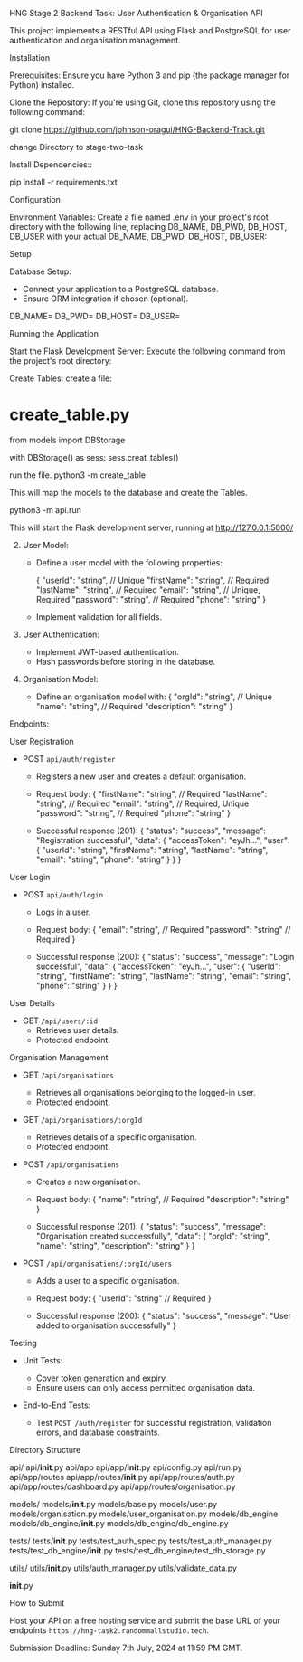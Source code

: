 HNG Stage 2 Backend Task: User Authentication & Organisation API

This project implements a RESTful API using Flask and PostgreSQL for user authentication and organisation management.

Installation

Prerequisites: Ensure you have Python 3 and pip (the package manager for Python) installed.

Clone the Repository:
If you're using Git, clone this repository using the following command:

git clone https://github.com/johnson-oragui/HNG-Backend-Track.git

change Directory to stage-two-task

Install Dependencies::

pip install -r requirements.txt

Configuration

Environment Variables: Create a file named .env in your project's root directory with the following line, replacing DB_NAME, DB_PWD, DB_HOST, DB_USER with your actual DB_NAME, DB_PWD, DB_HOST, DB_USER:

Setup

 Database Setup:
   - Connect your application to a PostgreSQL database.
   - Ensure ORM integration if chosen (optional).

DB_NAME=<some database name>
DB_PWD=<some password>
DB_HOST=<some host>
DB_USER=<some userame>

Running the Application

Start the Flask Development Server:
Execute the following command from the project's root directory:


Create Tables:
create a file:
# create_table.py
from models import DBStorage

with DBStorage() as sess:
    sess.creat_tables()

run the file.
python3 -m create_table

This will map the models to the database and create the Tables.

python3 -m api.run

This will start the Flask development server, running at http://127.0.0.1:5000/


2. User Model:
   - Define a user model with the following properties:

     {
         "userId": "string", // Unique
         "firstName": "string", // Required
         "lastName": "string", // Required
         "email": "string", // Unique, Required
         "password": "string", // Required
         "phone": "string"
     }

   - Implement validation for all fields.

3. User Authentication:
   - Implement JWT-based authentication.
   - Hash passwords before storing in the database.

4. Organisation Model:
   - Define an organisation model with:
     {
         "orgId": "string", // Unique
         "name": "string", // Required
         "description": "string"
     }


Endpoints:

User Registration

- POST `api/auth/register`
  - Registers a new user and creates a default organisation.
  - Request body:
    {
        "firstName": "string", // Required
        "lastName": "string", // Required
        "email": "string", // Required, Unique
        "password": "string", // Required
        "phone": "string"
    }

  - Successful response (201):
    {
        "status": "success",
        "message": "Registration successful",
        "data": {
            "accessToken": "eyJh...",
            "user": {
                "userId": "string",
                "firstName": "string",
                "lastName": "string",
                "email": "string",
                "phone": "string"
            }
        }
    }


User Login

- POST `api/auth/login`
  - Logs in a user.
  - Request body:
    {
        "email": "string", // Required
        "password": "string" // Required
    }

  - Successful response (200):
    {
        "status": "success",
        "message": "Login successful",
        "data": {
            "accessToken": "eyJh...",
            "user": {
                "userId": "string",
                "firstName": "string",
                "lastName": "string",
                "email": "string",
                "phone": "string"
            }
        }
    }


User Details

- GET `/api/users/:id`
  - Retrieves user details.
  - Protected endpoint.

Organisation Management

- GET `/api/organisations`
  - Retrieves all organisations belonging to the logged-in user.
  - Protected endpoint.

- GET `/api/organisations/:orgId`
  - Retrieves details of a specific organisation.
  - Protected endpoint.

- POST `/api/organisations`
  - Creates a new organisation.
  - Request body:
    {
        "name": "string", // Required
        "description": "string"
    }

  - Successful response (201):
    {
        "status": "success",
        "message": "Organisation created successfully",
        "data": {
            "orgId": "string",
            "name": "string",
            "description": "string"
        }
    }


- POST `/api/organisations/:orgId/users`
  - Adds a user to a specific organisation.
  - Request body:
    {
        "userId": "string" // Required
    }

  - Successful response (200):
    {
        "status": "success",
        "message": "User added to organisation successfully"
    }


Testing

- Unit Tests:
  - Cover token generation and expiry.
  - Ensure users can only access permitted organisation data.

- End-to-End Tests:
  - Test `POST /auth/register` for successful registration, validation errors, and database constraints.

Directory Structure

api/
api/__init__.py
api/app
api/app/__init__.py
api/config.py
api/run.py
api/app/routes
api/app/routes/__init__.py
api/app/routes/auth.py
api/app/routes/dashboard.py
api/app/routes/organisation.py

models/
models/__init__.py
models/base.py
models/user.py
models/organisation.py
models/user_organisation.py
models/db_engine
models/db_engine/__init__.py
models/db_engine/db_engine.py

tests/
tests/__init__.py
tests/test_auth_spec.py
tests/test_auth_manager.py
tests/test_db_engine/__init__.py
tests/test_db_engine/test_db_storage.py

utils/
utils/__init__.py
utils/auth_manager.py
utils/validate_data.py

__init__.py

How to Submit

Host your API on a free hosting service and submit the base URL of your endpoints
`https://hng-task2.randommallstudio.tech`.

Submission Deadline: Sunday 7th July, 2024 at 11:59 PM GMT.
